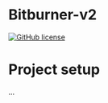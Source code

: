 # Bitburner-v2
<a href="https://github.com/desvart/bitbuner-v2/blob/master/LICENSE"><img src="https://img.shields.io/github/license/desvart/bitburner-v2?color=blue" alt="GitHub license"/> </a>


# Project setup

...

